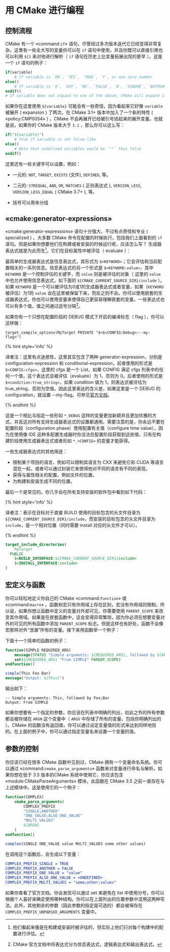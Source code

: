 # 用 CMake 进行编程

## 控制流程


CMake 有一个 «command:`if`» 语句，尽管经过多次版本迭代它已经变得非常复杂。这里有一些全大写的变量你可以在 `if` 语句中使用，并且你既可以直接引用也可以利用 `${}` 来对他进行解析（  `if` 语句在历史上比变量拓展出现的更早 ）。这是一个 `if` 语句的例子：


```cmake
if(variable)
    # If variable is `ON`, `YES`, `TRUE`, `Y`, or non zero number
else()
    # If variable is `0`, `OFF`, `NO`, `FALSE`, `N`, `IGNORE`, `NOTFOUND`, `""`, or ends in `-NOTFOUND`
endif()
# If variable does not expand to one of the above, CMake will expand it then try again
```


如果你在这里使用 `${variable}` 可能会有一些奇怪，因为看起来它好像 `variable` 被展开 ( expansion ) 了两次。在 CMake 3.1+ 版本中加入了一个新的特性 ( «policy:CMP0054» ) ，CMake 不会再展开已经被引号括起来的展开变量。也就是说，如果你的 CMake 版本大于 `3.1` ，那么你可以这么写：


```cmake
if("${variable}")
    # True if variable is not false-like
else()
    # Note that undefined variables would be `""` thus false
endif()
```

这里还有一些关键字可以设置，例如：

* 一元的: `NOT`, `TARGET`, `EXISTS` (文件), `DEFINED`, 等。

* 二元的: `STREQUAL`, `AND`, `OR`, `MATCHES` ( 正则表达式 ), `VERSION_LESS`, `VERSION_LESS_EQUAL` ( CMake 3.7+ ), 等。

* 括号可以用来分组


## «cmake:generator-expressions»


«cmake:generator-expressions» 语句十分强大，不过有点奇怪和专业 ( specialized ) 。大多数 CMake 命令在配置的时候执行，包括我们上面看到的 `if` 语句。但是如果你想要他们在构建或者安装的时候运行呢，应该怎么写？ 生成器表达式就是为此而生[^1]。它们在目标属性中被评估（ evaluate ）：

最简单的生成器表达式是信息表达式，其形式为 `$<KEYWORD>`；它会评估和当前配置相关的一系列信息。信息表达式的另一个形式是 `$<KEYWORD:value>`，其中 `KEYWORD` 是一个控制评估的关键字，而 `value` 则是被评估的对象（ 这里的 `value` 中也允许使用信息表达式，如下面的 `${CMAKE_CURRENT_SOURCE_DIR}/include` ）。如果 `KEYWORD` 是一个可以被评估为0或1的生成器表达式或者变量，如果（`KEYWORD`被评估）为1则 `value` 会在这里被保留下来，而反之则不会。你可以使用嵌套的生成器表达式，你也可以使用变量来使得自己更容易理解嵌套的变量。一些表达式也可以有多个值，值之间通过逗号分隔[^2]。


如果你有一个只想在配置阶段的 DEBUG 模式下开启的编译标志（ flag ），你可以这样做：

```
target_compile_options(MyTarget PRIVATE "$<$<CONFIG:Debug>:--my-flag>")
```

{% hint style='info' %}

译者注：这里有点迷惑性，这里其实包含了两种 generator-expression，分别是 configuration-expression 和 conditional-expression，前者使用的形式是 `$<CONFIG:cfgs>`，这里的 cfgs 是一个 List，如果 CONFIG 满足 cfgs 列表中的任何一个值，这个表达式会被评估（evaluate）为 1，否则为 0。后者使用的形式是 `$<condition:true_string>`，如果 condition 值为 1，则表达式被评估为 true_string，否则为空值。因此这里表达的含义是，如果这里是一个 DEBUG 的 configuration，就设置 --my-flag。可参见[官方文档](https://cmake.org/cmake/help/latest/manual/cmake-generator-expressions.7.html#genex:condition)。

{% endhint %}

这是一个相比与指定一些形如 `*_DEBUG` 这样的变量更加新颖并且更加优雅的方式，并且这对所有支持生成器表达式的设置都通用。需要注意的是，你永远不要在配置阶段（configuration phase）使用配置有关值（configure time value），因为在使用像 IDE 这种多配置生成器时你没法在配置阶段获取到这些值，只有在构建阶段使用生成器表达式或者形如 `*_<CONFIG>` 的变量才能获得。

一些生成器表达式的其他用途：

+ 限制某个项目的语言，例如可以限制其语言为 CXX 来避免它和 CUDA 等语言混在一起，或者可以通过封装它来使得他对不同的语言有不同的表现。
+ 获得与属性相关的配置，例如文件的位置。
+ 为构建和安装生成不同的位置。

最后一个是常见的。你几乎会在所有支持安装的软件包中看到如下代码：

{% hint style='info' %}

译者注：表示在目标对于直接 BUILD 使用的目标包含的头文件目录为 `${CMAKE_CURRENT_SOURCE_DIR}/include`，而安装的目标包含的头文件目录为 `include`，是一个相对位置（同时需要 install 对应的头文件才可以）。

{% endhint %}

```cmake
target_include_directories(
    MyTarget
  PUBLIC
    $<BUILD_INTERFACE:${CMAKE_CURRENT_SOURCE_DIR}/include>
    $<INSTALL_INTERFACE:include>
)
```

## 宏定义与函数

你可以轻松地定义你自己的 CMake «command:`function`» 或 «command:`macro`» 。函数和宏只有作用域上存在区别，宏没有作用域的限制。所以说，如果你想让函数中定义的变量对外部可见，你需要使用 `PARENT_SCOPE` 来改变其作用域。如果是在嵌套函数中，这会变得异常繁琐，因为你必须在想要变量对外的可见的所有函数中添加 `PARENT_SCOPE` 标志。但是这样也有好处，函数不会像宏那样对外“泄漏”所有的变量。接下来用函数举一个例子：

下面十一个简单的函数的例子：

```cmake
function(SIMPLE REQUIRED_ARG)
    message(STATUS "Simple arguments: ${REQUIRED_ARG}, followed by ${ARGN}")
    set(${REQUIRED_ARG} "From SIMPLE" PARENT_SCOPE)
endfunction()

simple(This Foo Bar)
message("Output: ${This}")
```

输出如下：

```
-- Simple arguments: This, followed by Foo;Bar
Output: From SIMPLE
```


如果你想要有一个指定的参数，你应该在列表中明确的列出，初此之外的所有参数都会被存储在 `ARGN` 这个变量中（  `ARGV` 中存储了所有的变量，包括你明确列出的 ）。CMake 的函数没有返回值，你可以通过设定变量值的形式来达到同样地目的。在上面的例子中，你可以通过指定变量名来设置一个变量的值。


## 参数的控制

你应该已经在很多 CMake 函数中见到过，CMake 拥有一个变量命名系统。你可以通过 «command:`cmake_parse_arguments`» 函数来对变量进行命名与解析。如果你想在低于 3.5 版本的CMake 系统中使用它，你应该包含 «module:CMakeParseArguments» 模块，此函数在 CMake 3.5 之前一直存在与上述模块中。这是使用它的一个例子：

```cmake
function(COMPLEX)
    cmake_parse_arguments(
        COMPLEX_PREFIX
        "SINGLE;ANOTHER"
        "ONE_VALUE;ALSO_ONE_VALUE"
        "MULTI_VALUES"
        ${ARGN}
    )
endfunction()

complex(SINGLE ONE_VALUE value MULTI_VALUES some other values)
```

在调用这个函数后，会生成以下变量：

```cmake
COMPLEX_PREFIX_SINGLE = TRUE
COMPLEX_PREFIX_ANOTHER = FALSE
COMPLEX_PREFIX_ONE_VALUE = "value"
COMPLEX_PREFIX_ALSO_ONE_VALUE = <UNDEFINED>
COMPLEX_PREFIX_MULTI_VALUES = "some;other;values"
```

如果你查看了官方文档，你会发现可以通过 set 来避免在 list 中使用分号，你可以根据个人喜好来确定使用哪种结构。你可以在上面列出的位置参数中混用这两种写法。此外，其他剩余的参数（因此参数的指定是可选的）都会被保存在 `COMPLEX_PREFIX_UNPARSED_ARGUMENTS` 变量中。

[^1]: 他们看起来像是在构建或安装时被评估的，但实际上他们只对每个构建中的配置进行评估。
[^2]: CMake 官方文档中将表达式分为信息表达式，逻辑表达式和输出表达式。
